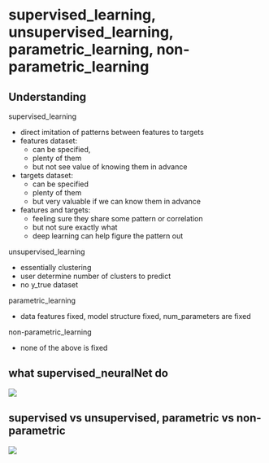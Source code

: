 # supervised_learning, unsupervised_learning, parametric_learning, non-parametric_learning

## Understanding

supervised_learning
- direct imitation of patterns between features to targets
- features dataset:
	- can be specified,
	- plenty of them
	- but not see value of knowing them in advance
- targets dataset:
	- can be specified
	- plenty of them
	- but very valuable if we can know them in advance
- features and targets:
	- feeling sure they share some pattern or correlation
	- but not sure exactly what
	- deep learning can help figure the pattern out

unsupervised_learning
- essentially clustering
- user determine number of clusters to predict
- no y_true dataset

parametric_learning
- data features fixed, model structure fixed, num_parameters are fixed

non-parametric_learning
- none of the above is fixed

## what supervised_neuralNet do
![](https://lh3.googleusercontent.com/e7vnhwByvYX5xhKa_Neg6tF44VjpJMMWsNqo3PTuWbgQWvrWavNZk6cCJopCgwvq32vpxyKSRT-hDb3_8l0PKvtIqJu1EFTJfKfz8coQW9wDMRa0VGVREVaVbRrqVfZ4v4LgTJmexI0AUUOQlRJHEqeduAyUOO_4N-nurBXtR9p_yq4VsC_TkH1XWzjemTRjpdJDMFm_ABYcrur4VtzwsJs2I24P44OVQA3Ldnx6Trb3ltBwVsoxkX0iLO6Oe48vPKL9gr2DhT3FYowCUUbC56bBIbQFuJKjUTdr9FGRSGXd5Au8vjvfe3w-mSILB_B0DHy7DMmquwetqhGFDsqo1fDywmm9ZgSlFylzjC3hXFvmI1X7n3HSnwBBF9dFTu1aQXIqmmyD-Crkxwmpsn8D8EkYdR-pw38Py7BYAjSaR0RGfFe-HB96i6-blyd7URvAy38UMXdvWjYuTIXUhigTw0vIH6_U5qcnPHqeR_yUtflC3p3OGR8UmsbeQyJVtmfTA6tEtFjv8BiSyfgALlyB89hMHAkYiUDt1YHFfBdFVBjo7p70Ylpf18RwV-IyVzJbMkw3869nrp6RhikFpHxfqEM5vP1QuZ5CNHJg6Yz1-PIW4ViI4LPlM_lD=w1608-h1136-no)


## supervised vs unsupervised, parametric vs non-parametric
![](https://lh3.googleusercontent.com/8p0h6HVRHgYcnPQ4De975aUbjftTz_6lBh58SConqMmXowsYqfU1JDTC8iQp_Zb0-XcFh9ZH52Ao42FQI8WyOd2yubLzn2U5sfDqmlcM4YedU9Yo-3CZXydJtwVtdv6MiDtN-gntM-XGIn1ZyvNhGVdIKwmTXx0aWVflw3Gm3gVJI36bULGA-SKBH6_jK7chPkavBiCPdsHMFyseqouLrUKqpFjXhz0-xkun0KD0hKZtz7oSqVDP25p7PAGZARokQOsT79BQoO41pDKVxK2VM3Kh0LTAVwwl5_cqThmtLFVtgCnKxWnwJ7wMyuM7Wj4bgSdwjtVgoKjxqaKABbsEKyQTxS6cT9uJQtm7cm4ibFObtm5JrSh32K2k8ThLwQ-0Q95DSzbAg1GMKLnEysR-75ARKvm6q0p5KlY35sEeuBfDyp47n5kvOxO198nSq-8QwXzybZkjWdcCtq8TT7sj-v_Qj89dhTGG7Hcb6n4EoPd6eC2Kvw0Vs4tBu-ZFZUqXhcGq_zvyGxNuudKdTXXWu3wawXeAYmOVXIDTi6xpqTxli1Xm06WnLnN9Veg17RjyxLbOSd1LnjYEdy5MHY6HrZTeSf5SD3srEYT5u1I9gj7cBYqG3GaSHItn=w1608-h1136-no)
